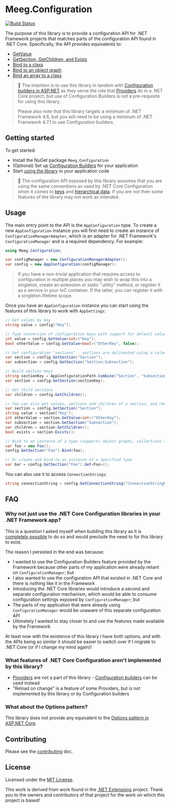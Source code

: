 # Meeg.Configuration

[![Build Status](https://dev.azure.com/cpmeeg/Meeg/_apis/build/status/meeg-configuration?branchName=develop)](https://dev.azure.com/cpmeeg/Meeg/_build/latest?definitionId=5&branchName=develop)

The purpose of this library is to provide a configuration API for .NET Framework projects that matches parts of the configuration API found in .NET Core. Specifically, the API provides equivalents to:

* [GetValue](https://docs.microsoft.com/en-us/aspnet/core/fundamentals/configuration/?view=aspnetcore-3.1#getvalue)
* [GetSection, GetChildren, and Exists](https://docs.microsoft.com/en-us/aspnet/core/fundamentals/configuration/?view=aspnetcore-3.1#getsection-getchildren-and-exists)
* [Bind to a class](https://docs.microsoft.com/en-us/aspnet/core/fundamentals/configuration/?view=aspnetcore-3.1#bind-to-a-class)
* [Bind to an object graph](https://docs.microsoft.com/en-us/aspnet/core/fundamentals/configuration/?view=aspnetcore-3.1#bind-to-an-object-graph)
* [Bind an array to a class](https://docs.microsoft.com/en-us/aspnet/core/fundamentals/configuration/?view=aspnetcore-3.1#bind-an-array-to-a-class)

> 🙋 The intention is to use this library in tandem with [Configuration builders in ASP.NET](https://docs.microsoft.com/en-us/aspnet/config-builder) as they serve the role that [Providers](https://docs.microsoft.com/en-us/aspnet/core/fundamentals/configuration/?view=aspnetcore-3.1#providers) do in a .NET Core project, but use of Configuration Builders is not a pre-requisite for using this library.
>
> Please also note that this library targets a minimum of .NET Framework 4.6, but you will need to be using a minimum of .NET Framework 4.7.1 to use Configuration builders.

## Getting started

To get started:

* Install the NuGet package `Meeg.Configuration`
* (Optional) Set up [Configuration Builders](https://docs.microsoft.com/en-us/aspnet/config-builder) for your application
* Start [using the library](#usage) in your application code

> 🙋 The configuration API exposed by this library assumes that you are using the same conventions as used by .NET Core Configuration when it comes to [keys](https://docs.microsoft.com/en-us/aspnet/core/fundamentals/configuration/?view=aspnetcore-3.1#keys) and [hierarchical data](https://docs.microsoft.com/en-us/aspnet/core/fundamentals/configuration/?view=aspnetcore-3.1#hierarchical-configuration-data). If you are not then some features of the library may not work as intended.

## Usage

The main entry point to the API is the `AppConfiguration` type. To create a new `AppConfiguration` instance you will first need to create an instance of `ConfigurationManagerAdapter`, which is an adapter for .NET Framework's `ConfigurationManager` and is a required dependency. For example:

```c#
using Meeg.Configuration;

var configManager = new ConfigurationManagerAdapter();
var config = new AppConfiguration(configManager);
```

> If you have a non-trivial application that requires access to configuration in multiple places you may wish to wrap this into a singleton, create an extension or static "utility" method, or register it as a service in your IoC container. If the latter, you can register it with a singleton lifetime scope.

Once you have an `AppConfiguration` instance you can start using the features of this library to work with `AppSettings`:

```c#
// Get values by key
string value = config["Key"];

// Type conversion of configuration keys with support for default value if the key doesn't exist
int value = config.GetValue<int>("Key");
bool otherValue = config.GetValue<bool>("OtherKey", false);

// Get configuration "sections" - sections are delineated using a colon
var section = config.GetSection("Section");
var subsection = config.GetSection("Section:Subsection");

// Build section keys
string sectionKey = AppConfigurationPath.Combine("Section", "Subsection");
var section = config.GetSection(sectionKey);

// Get child sections
var children = config.GetChildren();

// You can also get values, sections and children of a section, and check if a section exists (has a value or children)
var section = config.GetSection("Section");
string value = section["Key"];
int otherValue = section.GetValue<int>("OtherKey");
var subsection = section.GetSection("Subsection");
var children = section.GetChildren();
bool exists = section.Exists();

// Bind to an instance of a type (supports object graphs, collections and arrays)
var foo = new Foo();
config.GetSection("Foo").Bind(foo);

// Or create and bind to an instance of a specified type
var bar = config.GetSection("Foo").Get<Foo>();
```

You can also use it to access `ConnectionStrings`:

```c#
string connectionString = config.GetConnectionString("ConnectionStringName");
```

## FAQ

### Why not just use the .NET Core Configuration libraries in your .NET Framework app?

This is a question I asked myself when building this library as it is [completely possible](https://benfoster.io/blog/net-core-configuration-legacy-projects) to do so and would preclude the need to for this library to exist.

The reason I persisted in the end was because:

* I wanted to use the Configuration Builders feature provided by the Framework because other parts of my application were already reliant on `ConfigurationManager`; but
* I also wanted to use the configuration API that existed in .NET Core and there is nothing like it in the Framework
* Introducing the .NET Core libraries would introduce a second and separate configuration mechanism, which would be able to consume configuration settings exposed by `ConfigurationManager`; but
* The parts of my application that were already using `ConfigurationManager` would be unaware of this separate configuration API
* Ultimately I wanted to stay closer to and use the features made available by the Framework

At least now with the existence of this library I have both options, and with the APIs being so similar it should be easier to switch over if I migrate to .NET Core (or if I change my mind again)!

### What features of .NET Core Configuration aren't implemented by this library?

* [Providers](https://docs.microsoft.com/en-us/aspnet/core/fundamentals/configuration/?view=aspnetcore-3.1#providers) are not a part of this library - [Configuration builders](https://docs.microsoft.com/en-us/aspnet/config-builder) can be used instead
* "Reload on change" is a feature of some Providers, but is not implemented by this library or by Configuration builders

### What about the Options pattern?

This library does not provide any equivalent to the [Options pattern in ASP.NET Core](https://docs.microsoft.com/en-us/aspnet/core/fundamentals/configuration/options?view=aspnetcore-3.1).

## Contributing

Please see the [contributing](CONTRIBUTING.md) doc.

## License

Licensed under the [MIT License](LICENSE).

This work is derived from work found in the [.NET Extensions](https://github.com/dotnet/extensions/blob/master/LICENSE.txt) project. Thank you to the owners and contributors of that project for the work on which this project is based!
